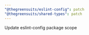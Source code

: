 ```yaml
---
"@thegreensuits/eslint-config": patch
"@thegreensuits/shared-types": patch
---
```


Update eslint-config package scope
